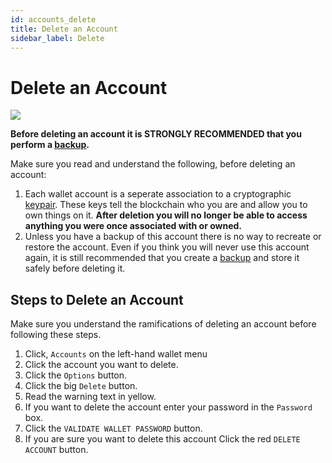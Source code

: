 ```yaml
---
id: accounts_delete
title: Delete an Account
sidebar_label: Delete
---
```

# Delete an Account

![](/img/wallet/gif/1.0.0_account_delete.gif)

**Before deleting an account it is STRONGLY RECOMMENDED that you perform a <u>[backup](/backup_overview)</u>.**

Make sure you read and understand the following, before deleting an account:
1. Each wallet account is a seperate association to a cryptographic <u>[keypair](/accounts_linked_overview)</u>. These keys tell the blockchain who you are and allow you to own things on it.  **After deletion you will no longer be able to access anything you were once associated with or owned.**
2. Unless you have a backup of this account there is no way to recreate or restore the account.  Even if you think you will never use this account again, it is still recommended that you create a <u>[backup](/backup_overview)</u> and store it safely before deleting it.

## Steps to Delete an Account
Make sure you understand the ramifications of deleting an account before following these steps.
1. Click, `Accounts` on the left-hand wallet menu
2. Click the account you want to delete.
3. Click the `Options` button.
4. Click the big `Delete` button.
5. Read the warning text in yellow.
6. If you want to delete the account enter your password in the `Password` box.
7. Click the `VALIDATE WALLET PASSWORD` button.
8. If you are sure you want to delete this account Click the red `DELETE ACCOUNT` button.